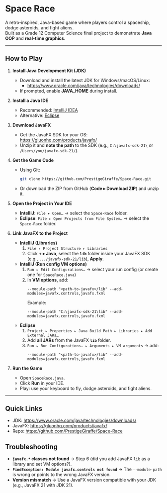 # Space Race

A retro-inspired, Java-based game where players control a spaceship, dodge asteroids, and fight aliens.  
Built as a Grade 12 Computer Science final project to demonstrate **Java OOP** and **real-time graphics**.

---

## How to Play

1. **Install Java Development Kit (JDK)**
   - Download and install the latest JDK for Windows/macOS/Linux:
     - https://www.oracle.com/java/technologies/downloads/
   - If prompted, enable **JAVA_HOME** during install.

2. **Install a Java IDE**
   - Recommended: [IntelliJ IDEA](https://www.jetbrains.com/idea/download/)
   - Alternative: [Eclipse](https://www.eclipse.org/downloads/)

3. **Download JavaFX**
   - Get the JavaFX SDK for your OS: https://gluonhq.com/products/javafx/
   - Unzip it and **note the path** to the SDK (e.g., `C:\javafx-sdk-21\` or `/Users/you/javafx-sdk-21/`).

4. **Get the Game Code**
   - Using Git:
     ```bash
     git clone https://github.com/PrestigeGiraffe/Space-Race.git
     ```
   - Or download the ZIP from GitHub (**Code ▸ Download ZIP**) and unzip it.

5. **Open the Project in Your IDE**
   - **IntelliJ**: `File ▸ Open…` → select the `Space-Race` folder.
   - **Eclipse**: `File ▸ Open Projects from File System…` → select the `Space-Race` folder.

6. **Link JavaFX to the Project**
   - **IntelliJ (Libraries)**
     1. `File ▸ Project Structure ▸ Libraries`
     2. Click **+ ▸ Java**, select the **`lib`** folder inside your JavaFX SDK (e.g., `.../javafx-sdk-21/lib`), **Apply**.
   - **IntelliJ (Run config VM options)**
     1. `Run ▸ Edit Configurations…` → select your run config (or create one for `SpaceRace.java`)
     2. In **VM options**, add:
        ```
        --module-path "<path-to-javafx>/lib" --add-modules=javafx.controls,javafx.fxml
        ```
        Example:
        ```
        --module-path "C:\javafx-sdk-21\lib" --add-modules=javafx.controls,javafx.fxml
        ```
   - **Eclipse**
     1. `Project ▸ Properties ▸ Java Build Path ▸ Libraries ▸ Add External JARs…`
     2. Add **all JARs** from the JavaFX **`lib`** folder.
     3. `Run ▸ Run Configurations… ▸ Arguments ▸ VM arguments` → add:
        ```
        --module-path "<path-to-javafx>/lib" --add-modules=javafx.controls,javafx.fxml
        ```

7. **Run the Game**
   - Open `SpaceRace.java`.
   - Click **Run** in your IDE.
   - Play: use your keyboard to fly, dodge asteroids, and fight aliens.

---

## Quick Links
- JDK: https://www.oracle.com/java/technologies/downloads/
- JavaFX: https://gluonhq.com/products/javafx/
- Repo: https://github.com/PrestigeGiraffe/Space-Race

## Troubleshooting
- **`javafx.*` classes not found** → Step 6 (did you add JavaFX `lib` as a library and set VM options?).
- **`FindException: Module javafx.controls not found`** → The `--module-path` is wrong or points to the wrong JavaFX version.
- **Version mismatch** → Use a JavaFX version compatible with your JDK (e.g., JavaFX 21 with JDK 21).

